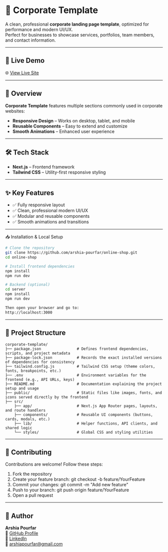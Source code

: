 # 🏢 Corporate Template

A clean, professional **corporate landing page template**, optimized for performance and modern UI/UX.  
Perfect for businesses to showcase services, portfolios, team members, and contact information.

---

## 🚀 Live Demo

🌐 [View Live Site](https://corporate-template-iota.vercel.app/)

---

## 🧩 Overview

**Corporate Template** features multiple sections commonly used in corporate websites:

- **Responsive Design** – Works on desktop, tablet, and mobile  
- **Reusable Components** – Easy to extend and customize  
- **Smooth Animations** – Enhanced user experience  

---

## 🛠️ Tech Stack

- **Next.js** – Frontend framework  
- **Tailwind CSS** – Utility-first responsive styling  

---

## ✨ Key Features

- ✅ Fully responsive layout  
- ✅ Clean, professional modern UI/UX  
- ✅ Modular and reusable components  
- ✅ Smooth animations and transitions  


---

📥 Installation & Local Setup
```bash
# Clone the repository
git clone https://github.com/arshia-pourfar/online-shop.git
cd online-shop

# Install frontend dependencies
npm install
npm run dev

# Backend (optional)
cd server
npm install
npm run dev

Then open your browser and go to:
http://localhost:3000
```

---

## 📂 Project Structure

```plaintext
corporate-template/
├── package.json                # Defines frontend dependencies, scripts, and project metadata
├── package-lock.json           # Records the exact installed versions of dependencies for consistency
├── tailwind.config.js          # Tailwind CSS setup (theme colors, fonts, breakpoints, etc.)
├── .env                        # Environment variables for the frontend (e.g., API URLs, keys)
├── README.md                   # Documentation explaining the project setup and usage
├── public/                     # Static files like images, fonts, and icons served directly by the frontend
├── src/
    ├── app/                    # Next.js App Router pages, layouts, and route handlers
    ├── components/             # Reusable UI components (buttons, cards, modals, etc.)
    ├── lib/                    # Helper functions, API clients, and shared logic
    └── styles/                 # Global CSS and styling utilities
```

---

## 🤝 Contributing

Contributions are welcome! Follow these steps:

1. Fork the repository
2. Create your feature branch: git checkout -b feature/YourFeature 
3. Commit your changes: git commit -m "Add new feature" 
4. Push to your branch: git push origin feature/YourFeature 
5. Open a pull request
  
---

## 👤 Author

**Arshia Pourfar**  
🔗 [GitHub Profile](https://github.com/arshia-pourfar)  
💼 [LinkedIn](https://www.linkedin.com/in/arshia-pourfar)  
📧 [arshiapourfar@gmail.com](mailto:arshiapourfar@gmail.com)   
